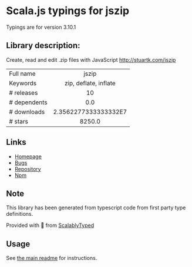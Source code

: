 
# Scala.js typings for jszip

Typings are for version 3.10.1

## Library description:
Create, read and edit .zip files with JavaScript http://stuartk.com/jszip

|                    |                 |
| ------------------ | :-------------: |
| Full name          | jszip |
| Keywords           | zip, deflate, inflate |
| # releases         | 10 |
| # dependents       | 0.0 |
| # downloads        | 2.3562277333333332E7 |
| # stars            | 8250.0 |

## Links
- [Homepage](https://github.com/Stuk/jszip#readme)
- [Bugs](https://github.com/Stuk/jszip/issues)
- [Repository](https://github.com/Stuk/jszip)
- [Npm](https://www.npmjs.com/package/jszip)
    


## Note
This library has been generated from typescript code from first party type definitions.

Provided with :purple_heart: from [ScalablyTyped](https://github.com/oyvindberg/ScalablyTyped)

## Usage
See [the main readme](../../readme.md) for instructions.


